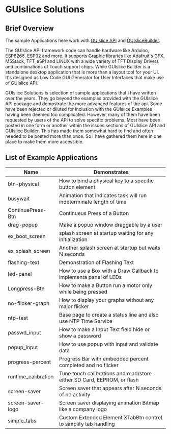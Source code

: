 # GUIslice Solutions


## Brief Overview

The sample Applications here work with [GUIslice API](https://github.com/ImpulseAdventure/GUIslice) 
and [GUIsliceBuilder](https://github.com/ImpulseAdventure/GUIslice-Builder).

<p>
The GUIslice API framework code can handle hardware like Arduino, ESP8266, ESP32 and more. It supports Graphic libraries like 
Adafruit's GFX, M5Stack, TFT_eSPI and LINUX with a wide variety of TFT Display Drivers and combinations of Touch support chips. 
While GUIslice Builder is a standalone desktop application that is more than a layout tool for your UI. It's designed as 
Low Code GUI Generator for User Interfaces that make use of GUIslice API. 
</p>

<p>
GUIslice Solutions is selection of sample applications that I have written over the years. 
They go beyond the examples provided with the GUIslice API package and demostrate the more advanced
features of the api. Some have been rejected or diluted for inclusion with the GUIslice Examples
having been deemed too complicated. However, many of them have been requested by users of the API to 
solve specific problems. Most have been posted in one form or another within the issues sections of GUIslice API 
and GUIslice Builder. This has made them somewhat hard to find and often needed to be posted more than once.
So I have gathered them here in one place to make them more accessible.
</p>

## List of Example Applications

Name | Demonstrates
-----|------
btn-physical | How to bind a physical key to a specific button element
busywait | Animation that indicates task will run indeterminate length of time
ContinuePress-Btn | Continueus Press of a Button
drag-popup | Make a popup window draggable by a user
ex_boot_screen | splash screen at startup waiting for any initialization
ex_splash_screen | Another splash screen at startup but waits N seconds
flashing-text | Demonstration of Flashing Text
led-panel | How to use a Box with a Draw Callback to implementa panel of LEDs
Longpress-Btn | How to make a Button run a motor only while being pressed
no-flicker-graph | How to display your graphs without any major flicker
ntp-test | Base page to create a status line and also use NTP Time Service
passwd_input | How to make a Input Text field hide or show a password
popup_input | How to use popup with input and validate data
progress-percent | Progress Bar with embedded percent completed and no flicker
runtime_calibration | Tune touch calibrations and read/store either SD Card, EEPROM, or flash
screen-saver | Screen saver that appears after N seconds of no activity
screen-saver-logo | Screen saver displaying animation Bitmap like a company logo
simple_tabs | Custom Extended Element XTabBtn control to simplify tab handling
